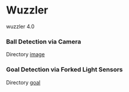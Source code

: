 # Wuzzler

wuzzler 4.0


### Ball Detection via Camera

Directory [image](image) 

### Goal Detection via Forked Light Sensors

Directory [goal](goal) 
